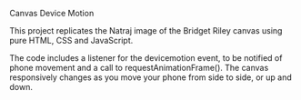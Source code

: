 Canvas Device Motion

This project replicates the Natraj image of the Bridget Riley canvas using pure HTML, CSS and JavaScript. 

The code includes a listener for the devicemotion event, to be notified of phone movement and a call to requestAnimationFrame().
The canvas responsively changes as you move your phone from side to side, or up and down. 
